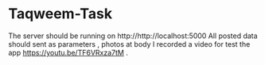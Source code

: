 # Taqweem-Task

The server should be running on http://http://localhost:5000
All posted data should sent as parameters , photos at body
I recorded a video for test the app
https://youtu.be/TF6VRxza7tM .
